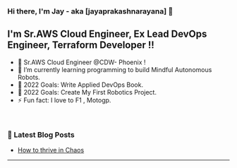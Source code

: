 ### Hi there, I'm Jay - aka [jayaprakashnarayana] 👋

## I'm Sr.AWS Cloud Engineer, Ex Lead DevOps Engineer, Terraform Developer !!

- 🔭 Sr.AWS Cloud Engineer @CDW- Phoenix !
- 🌱 I’m currently learning programming to build Mindful Autonomous Robots. 
- 🥅 2022 Goals: Write Applied DevOps Book.
- 🥅 2022 Goals: Create My First Robotics Project.
- ⚡ Fun fact: I love to F1 , Motogp.

<br />

### 📕 Latest Blog Posts
<!-- BLOG-POST-LIST:START -->
- [How to thrive in Chaos ](https://jayaprakashnarayana.dev/thrive_in_chaos.html)
<!-- BLOG-POST-LIST:END -->
---
<br /> 



